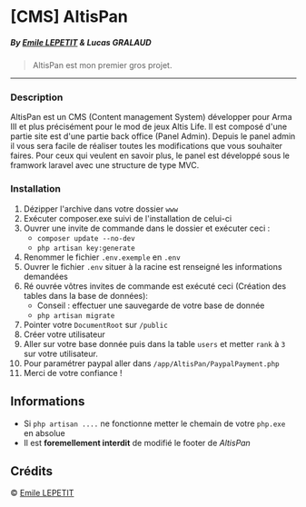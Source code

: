 # [CMS] AltisPan
##### By [Emile LEPETIT](http://emile-lepetit.fr) & Lucas GRALAUD
> AltisPan est mon premier gros projet.
---

### Description
AltisPan est un CMS (Content management System) développer pour Arma III et plus précisément pour le mod de jeux Altis Life. Il est composé d'une partie site est d'une partie back office (Panel Admin). Depuis le panel admin il vous sera facile de réaliser toutes les modifications que vous souhaiter faires. Pour ceux qui veulent en savoir plus, le panel est développé sous le framwork laravel avec une structure de type MVC.

### Installation
1. Dézipper l'archive dans votre dossier `www`
2. Exécuter composer.exe suivi de l'installation de celui-ci
3. Ouvrer une invite de commande dans le dossier et exécuter ceci :
    - `composer update --no-dev`
    - `php artisan key:generate`
4. Renommer le fichier `.env.exemple` en `.env`
5. Ouvrer le fichier `.env` situer à la racine est renseigné les informations demandées
6. Ré ouvrée vôtres invites de commande est exécuté ceci (Création des tables dans la base de données):
   - Conseil : effectuer une sauvegarde de votre base de donnée
   - `php artisan migrate`
7. Pointer votre `DocumentRoot` sur `/public`
8. Créer votre utilisateur
9. Aller sur votre base donnée puis dans la table `users` et metter `rank` à `3` sur votre utilisateur.
10. Pour paramétrer paypal aller dans `/app/AltisPan/PaypalPayment.php`
11. Merci de votre confiance !

## Informations
* Si `php artisan ....` ne fonctionne metter le chemain de votre `php.exe` en absolue
* Il est **foremellement interdit** de modifié le footer de _AltisPan_

## Crédits
&copy; [Emile LEPETIT](http://emile-lepetit.fr)